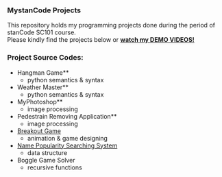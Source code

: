### MystanCode Projects
This repository holds my programming projects done during the period of stanCode SC101 course.
<br> Please kindly find the projects below or **[watch my DEMO VIDEOS!](https://youtu.be/v2O_MGE9_ao?feature=shared)**

### Project Source Codes:
- Hangman Game**
    - python semantics & syntax
- Weather Master**
    - python semantics & syntax
- MyPhotoshop**
    - image processing
- Pedestrain Removing Application**
    - image processing
- [Breakout Game](SC101_A2/breakout.py)
    - animation & game designing
- [Name Popularity Searching System](SC101_A4/babygraphics.py)
    - data structure
- Boggle Game Solver
    - recursive functions
